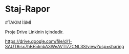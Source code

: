 # Staj-Rapor

#TAKIM İSMİ


Proje Drive Linkinin içindedir.

https://drive.google.com/file/d/1-SAUT8isx7hBE5ImbA3WeAVTI7ZCNL3S/view?usp=sharing
